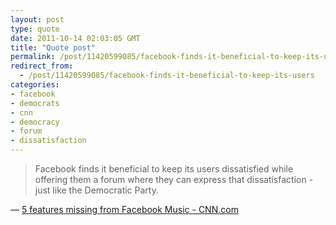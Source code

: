 ```yaml
---
layout: post
type: quote
date: 2011-10-14 02:03:05 GMT
title: "Quote post"
permalink: /post/11420599085/facebook-finds-it-beneficial-to-keep-its-users
redirect_from: 
  - /post/11420599085/facebook-finds-it-beneficial-to-keep-its-users
categories:
- facebook
- democrats
- cnn
- democracy
- forum
- dissatisfaction
---
```

<blockquote>Facebook finds it beneficial to keep its users dissatisfied while offering them a forum where they can express that dissatisfaction - just like the Democratic Party.</blockquote>

 — <a href="http://www.cnn.com/2011/09/26/tech/social-media/features-missing-facebook-music/">5 features missing from Facebook Music - CNN.com</a>